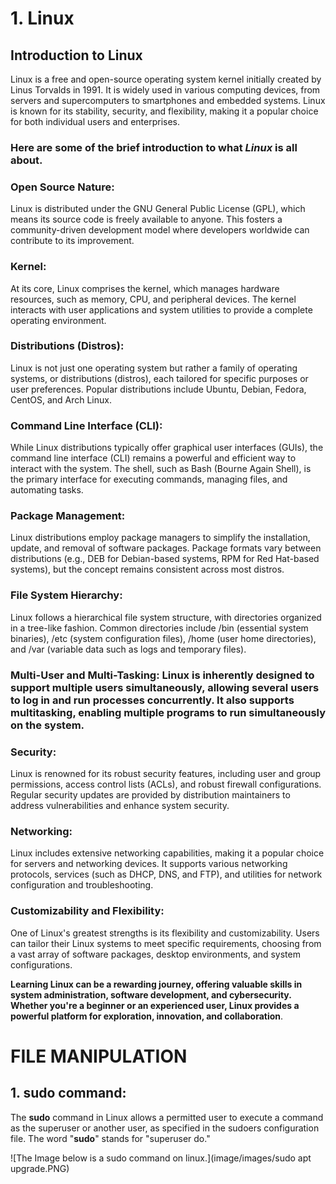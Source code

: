 # 1. Linux
## Introduction to Linux
Linux is a free and open-source operating system kernel initially created by Linus Torvalds in 1991. It is widely used in various computing devices, from servers and supercomputers to smartphones and embedded systems. Linux is known for its stability, security, and flexibility, making it a popular choice for both individual users and enterprises.

### Here are some of the brief introduction to what ***Linux*** is all about.

### Open Source Nature: 
Linux is distributed under the GNU General Public License (GPL), which means its source code is freely available to anyone. This fosters a community-driven development model where developers worldwide can contribute to its improvement.

### Kernel: 
At its core, Linux comprises the kernel, which manages hardware resources, such as memory, CPU, and peripheral devices. The kernel interacts with user applications and system utilities to provide a complete operating environment.

### Distributions (Distros): 
Linux is not just one operating system but rather a family of operating systems, or distributions (distros), each tailored for specific purposes or user preferences. Popular distributions include Ubuntu, Debian, Fedora, CentOS, and Arch Linux.

### Command Line Interface (CLI): 
While Linux distributions typically offer graphical user interfaces (GUIs), the command line interface (CLI) remains a powerful and efficient way to interact with the system. The shell, such as Bash (Bourne Again Shell), is the primary interface for executing commands, managing files, and automating tasks.

### Package Management: 
Linux distributions employ package managers to simplify the installation, update, and removal of software packages. Package formats vary between distributions (e.g., DEB for Debian-based systems, RPM for Red Hat-based systems), but the concept remains consistent across most distros.

### File System Hierarchy: 
Linux follows a hierarchical file system structure, with directories organized in a tree-like fashion. Common directories include /bin (essential system binaries), /etc (system configuration files), /home (user home directories), and /var (variable data such as logs and temporary files).

### Multi-User and Multi-Tasking: Linux is inherently designed to support multiple users simultaneously, allowing several users to log in and run processes concurrently. It also supports multitasking, enabling multiple programs to run simultaneously on the system.

### Security: 
Linux is renowned for its robust security features, including user and group permissions, access control lists (ACLs), and robust firewall configurations. Regular security updates are provided by distribution maintainers to address vulnerabilities and enhance system security.

### Networking: 
Linux includes extensive networking capabilities, making it a popular choice for servers and networking devices. It supports various networking protocols, services (such as DHCP, DNS, and FTP), and utilities for network configuration and troubleshooting.

### Customizability and Flexibility:
One of Linux's greatest strengths is its flexibility and customizability. Users can tailor their Linux systems to meet specific requirements, choosing from a vast array of software packages, desktop environments, and system configurations.

**Learning Linux can be a rewarding journey, offering valuable skills in system administration, software development, and cybersecurity. Whether you're a beginner or an experienced user, Linux provides a powerful platform for exploration, innovation, and collaboration**.

  # FILE MANIPULATION
## 1. sudo command: 
The **sudo** command in Linux allows a permitted user to execute a command as the superuser or another user, as specified in the sudoers configuration file. The word "**sudo**" stands for "superuser do."

![The Image below is a sudo command on linux.](image/images/sudo apt upgrade.PNG)
 

